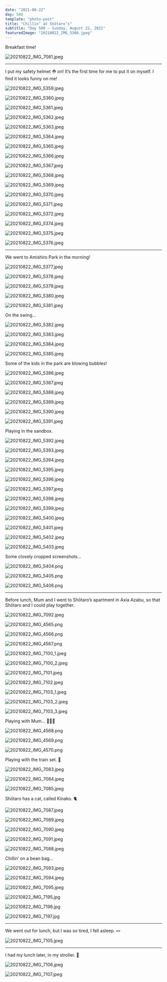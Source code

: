 ```yaml
---
date: "2021-08-22"
day: 580
template: "photo-post"
title: "Chillin’ at Shōtaro’s"
subtitle: "Day 580 – Sunday, August 22, 2021"
featuredImage: "20210822_IMG_5366.jpeg"
---
```


Breakfast time!

![20210822_IMG_7081.jpeg](20210822_IMG_7081.jpeg)

<hr />

I put my safety helmet ⛑ on! It’s the first time for me to put it on myself. I find it looks funny on me!

![20210822_IMG_5359.jpeg](20210822_IMG_5359.jpeg)

![20210822_IMG_5360.jpeg](20210822_IMG_5360.jpeg)

![20210822_IMG_5361.jpeg](20210822_IMG_5361.jpeg)

![20210822_IMG_5362.jpeg](20210822_IMG_5362.jpeg)

![20210822_IMG_5363.jpeg](20210822_IMG_5363.jpeg)

![20210822_IMG_5364.jpeg](20210822_IMG_5364.jpeg)

![20210822_IMG_5365.jpeg](20210822_IMG_5365.jpeg)

![20210822_IMG_5366.jpeg](20210822_IMG_5366.jpeg)

![20210822_IMG_5367.jpeg](20210822_IMG_5367.jpeg)

![20210822_IMG_5368.jpeg](20210822_IMG_5368.jpeg)

![20210822_IMG_5369.jpeg](20210822_IMG_5369.jpeg)

![20210822_IMG_5370.jpeg](20210822_IMG_5370.jpeg)

![20210822_IMG_5371.jpeg](20210822_IMG_5371.jpeg)

![20210822_IMG_5372.jpeg](20210822_IMG_5372.jpeg)

![20210822_IMG_5374.jpeg](20210822_IMG_5374.jpeg)

![20210822_IMG_5375.jpeg](20210822_IMG_5375.jpeg)

![20210822_IMG_5376.jpeg](20210822_IMG_5376.jpeg)

<hr />

We went to Amishiro Park in the morning!

![20210822_IMG_5377.jpeg](20210822_IMG_5377.jpeg)

![20210822_IMG_5378.jpeg](20210822_IMG_5378.jpeg)

![20210822_IMG_5379.jpeg](20210822_IMG_5379.jpeg)

![20210822_IMG_5380.jpeg](20210822_IMG_5380.jpeg)

![20210822_IMG_5381.jpeg](20210822_IMG_5381.jpeg)

On the swing…

![20210822_IMG_5382.jpeg](20210822_IMG_5382.jpeg)

![20210822_IMG_5383.jpeg](20210822_IMG_5383.jpeg)

![20210822_IMG_5384.jpeg](20210822_IMG_5384.jpeg)

![20210822_IMG_5385.jpeg](20210822_IMG_5385.jpeg)

Some of the kids in the park are blowing bubbles!

![20210822_IMG_5386.jpeg](20210822_IMG_5386.jpeg)

![20210822_IMG_5387.jpeg](20210822_IMG_5387.jpeg)

![20210822_IMG_5388.jpeg](20210822_IMG_5388.jpeg)

![20210822_IMG_5389.jpeg](20210822_IMG_5389.jpeg)

![20210822_IMG_5390.jpeg](20210822_IMG_5390.jpeg)

![20210822_IMG_5391.jpeg](20210822_IMG_5391.jpeg)

Playing in the sandbox.

![20210822_IMG_5392.jpeg](20210822_IMG_5392.jpeg)

![20210822_IMG_5393.jpeg](20210822_IMG_5393.jpeg)

![20210822_IMG_5394.jpeg](20210822_IMG_5394.jpeg)

![20210822_IMG_5395.jpeg](20210822_IMG_5395.jpeg)

![20210822_IMG_5396.jpeg](20210822_IMG_5396.jpeg)

![20210822_IMG_5397.jpeg](20210822_IMG_5397.jpeg)

![20210822_IMG_5398.jpeg](20210822_IMG_5398.jpeg)

![20210822_IMG_5399.jpeg](20210822_IMG_5399.jpeg)

![20210822_IMG_5400.jpeg](20210822_IMG_5400.jpeg)

![20210822_IMG_5401.jpeg](20210822_IMG_5401.jpeg)

![20210822_IMG_5402.jpeg](20210822_IMG_5402.jpeg)

![20210822_IMG_5403.jpeg](20210822_IMG_5403.jpeg)

Some closely cropped screenshots…

![20210822_IMG_5404.png](20210822_IMG_5404.png)

![20210822_IMG_5405.png](20210822_IMG_5405.png)

![20210822_IMG_5406.png](20210822_IMG_5406.png)

<hr />

Before lunch, Mum and I went to Shōtaro’s apartment in Axia Azabu, so that Shōtaro and I could play together.

![20210822_IMG_7092.jpeg](20210822_IMG_7092.jpeg)

![20210822_IMG_4565.png](20210822_IMG_4565.png)

![20210822_IMG_4566.png](20210822_IMG_4566.png)

![20210822_IMG_4567.png](20210822_IMG_4567.png)

![20210822_IMG_7100_1.jpeg](20210822_IMG_7100_1.jpeg)

![20210822_IMG_7100_2.jpeg](20210822_IMG_7100_2.jpeg)

![20210822_IMG_7101.jpeg](20210822_IMG_7101.jpeg)

![20210822_IMG_7102.jpeg](20210822_IMG_7102.jpeg)

![20210822_IMG_7103_1.jpeg](20210822_IMG_7103_1.jpeg)

![20210822_IMG_7103_2.jpeg](20210822_IMG_7103_2.jpeg)

![20210822_IMG_7103_3.jpeg](20210822_IMG_7103_3.jpeg)

Playing with Mum… 👩🏻‍🦱

![20210822_IMG_4568.png](20210822_IMG_4568.png)

![20210822_IMG_4569.png](20210822_IMG_4569.png)

![20210822_IMG_4570.png](20210822_IMG_4570.png)

Playing with the train set. 🚞

![20210822_IMG_7083.jpeg](20210822_IMG_7083.jpeg)

![20210822_IMG_7084.jpeg](20210822_IMG_7084.jpeg)

![20210822_IMG_7085.jpeg](20210822_IMG_7085.jpeg)

Shōtaro has a cat, called Kinako. 🐈

![20210822_IMG_7087.jpeg](20210822_IMG_7087.jpeg)

![20210822_IMG_7089.jpeg](20210822_IMG_7089.jpeg)

![20210822_IMG_7090.jpeg](20210822_IMG_7090.jpeg)

![20210822_IMG_7091.jpeg](20210822_IMG_7091.jpeg)

![20210822_IMG_7088.jpeg](20210822_IMG_7088.jpeg)

Chillin’ on a bean bag…

![20210822_IMG_7093.jpeg](20210822_IMG_7093.jpeg)

![20210822_IMG_7094.jpeg](20210822_IMG_7094.jpeg)

![20210822_IMG_7095.jpeg](20210822_IMG_7095.jpeg)

![20210822_IMG_7195.jpg](20210822_IMG_7195.jpg)

![20210822_IMG_7196.jpg](20210822_IMG_7196.jpg)

![20210822_IMG_7197.jpg](20210822_IMG_7197.jpg)

<hr />

We went out for lunch, but I was so tired, I fell asleep. 💤

![20210822_IMG_7105.jpeg](20210822_IMG_7105.jpeg)

<hr />

I had my lunch later, in my stroller. 🍙

![20210822_IMG_7106.jpeg](20210822_IMG_7106.jpeg)

![20210822_IMG_7107.jpeg](20210822_IMG_7107.jpeg)
